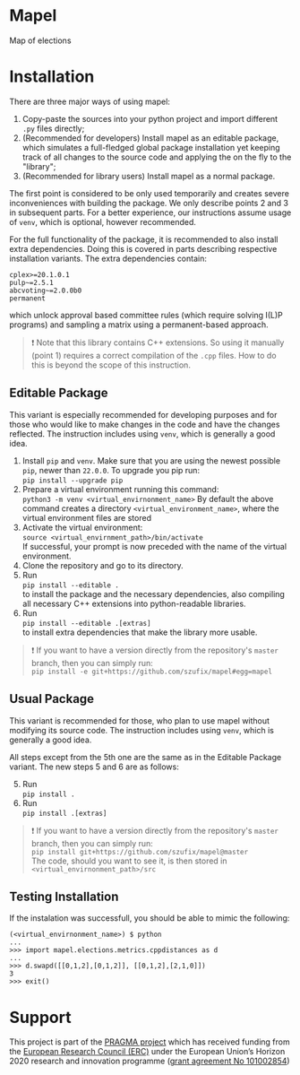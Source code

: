 # Mapel

Map of elections

# Installation

There are three major ways of using mapel:
1. Copy-paste the sources into your python project and import different `.py`
files directly;
2. (Recommended for developers) Install mapel as an editable package, which
simulates a full-fledged global package installation yet keeping track of all
changes to the source code and applying the on the fly to the "library";
3. (Recommended for library users) Install mapel as a normal package.

The first point is considered to be only used temporarily and creates severe
inconveniences with building the package. We only describe points 2 and 3 in
subsequent parts. For a better experience, our instructions assume usage of
`venv`, which is optional, however recommended.

For the full functionality of the package, it is recommended to also install extra
dependencies. Doing this is covered in parts describing respective installation
variants. The extra dependencies contain:  
```
cplex>=20.1.0.1
pulp~=2.5.1
abcvoting~=2.0.0b0
permanent
```  
which unlock approval based committee rules (which require solving I(L)P
programs) and sampling a matrix using a permanent-based approach.

> :exclamation: Note that this library contains C++ extensions. So using it
manually (point 1) requires a correct compilation of the `.cpp` files. How to
do this is beyond the scope of this instruction.

## Editable Package

This variant is especially recommended for developing purposes and for those
who would like to make changes in the code and have the changes reflected. The
instruction includes using `venv`, which is generally a good idea.

1. Install `pip` and `venv`. Make sure that you are using the newest possible
`pip`, newer than `22.0.0`. To upgrade you pip run:  
`pip install --upgrade pip`
2. Prepare a virtual environment running this command:  
`python3 -m venv <virtual_envirnonment_name>`
By default the above command creates a directory `<virtual_environment_name>`,
where the virtual environment files are stored
3. Activate the virtual environment:  
`source <virtual_envirnment_path>/bin/activate`  
If successful, your prompt is now preceded with the name of the virtual environment.
4. Clone the repository and go to its directory.
5. Run  
`pip install --editable .`  
to install the package and the necessary dependencies, also compiling all
necessary C++ extensions into python-readable libraries.
6. Run  
`pip install --editable .[extras]`  
to install extra dependencies that make the library more usable.

> :exclamation: If you want to have a version
 directly from the repository's `master` branch, then you can simply run:  
 `pip install -e git+https://github.com/szufix/mapel#egg=mapel`  

## Usual Package

This variant is recommended for those, who plan to use mapel without modifying
its source code. The instruction includes using `venv`, which is generally a
good idea.

All steps except from the 5th one are the same as in the Editable Package
variant. The new steps 5 and 6 are as follows:

5. Run  
`pip install .`  
1. Run  
`pip install .[extras]`  

> :exclamation: If you want to have a version
 directly from the repository's `master` branch, then you can simply run:  
 `pip install git+https://github.com/szufix/mapel@master`  
 The code, should you want to see it, is then stored in
 `<virtual_envirnonment_path>/src`

## Testing Installation

If the instalation was successfull, you should be able to mimic the following:  

```
(<virtual_envirnonment_name>) $ python
...
>>> import mapel.elections.metrics.cppdistances as d
...
>>> d.swapd([[0,1,2],[0,1,2]], [[0,1,2],[2,1,0]])
3
>>> exit()
```

# Support

This project is part of the [PRAGMA project](https://home.agh.edu.pl/~pragma/)
which has received funding from the [European Research Council
(ERC)](https://home.agh.edu.pl/~pragma/) under the European Union’s Horizon 2020
research and innovation programme ([grant agreement No
101002854](https://erc.easme-web.eu/?p=101002854))



